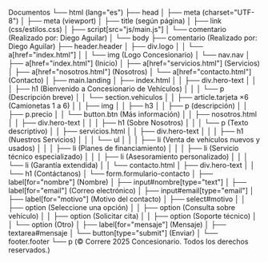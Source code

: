 Documentos
└── html (lang="es")
    ├── head
    │   ├── meta (charset="UTF-8")
    │   ├── meta (viewport)
    │   ├── title (según página)
    │   ├── link (css/estilos.css)
    │   ├── script[src="js/main.js"]
    │   └── comentario (Realizado por: Diego Aguilar)
    │
    └── body
        ├── comentario (Realizado por: Diego Aguilar)
        ├── header.header
        │   ├── div.logo
        │   │   └── a[href="index.html"]
        │   │       └── img (Logo Concesionario)
        │   └── nav.nav
        │       ├── a[href="index.html"] (Inicio)
        │       ├── a[href="servicios.html"] (Servicios)
        │       ├── a[href="nosotros.html"] (Nosotros)
        │       └── a[href="contacto.html"] (Contacto)
        │
        ├── main.landing
        │   ├── index.html
        │   │   ├── div.hero-text
        │   │   │   ├── h1 (Bienvenido a Concesionario de Vehículos)
        │   │   │   └── p (Descripción breve)
        │   │   └── section.vehiculos
        │   │       ├── article.tarjeta ×6 (Camionetas 1 a 6)
        │   │           ├── img
        │   │           ├── h3
        │   │           ├── p (descripción)
        │   │           ├── p.precio
        │   │           └── button.btn (Más información)
        │
        │   ├── nosotros.html
        │   │   ├── div.hero-text
        │   │   │   ├── h1 (Sobre Nosotros)
        │   │   │   └── p (Texto descriptivo)
        │
        │   ├── servicios.html
        │   │   ├── div.hero-text
        │   │   │   ├── h1 (Nuestros Servicios)
        │   │   │   └── ul
        │   │   │       ├── li (Venta de vehículos nuevos y usados)
        │   │   │       ├── li (Planes de financiamiento)
        │   │   │       ├── li (Servicio técnico especializado)
        │   │   │       ├── li (Asesoramiento personalizado)
        │   │   │       └── li (Garantía extendida)
        │
        │   └── contacto.html
        │       ├── div.hero-text
        │       │   └── h1 (Contáctanos)
        │       └── form.formulario-contacto
        │           ├── label[for="nombre"] (Nombre)
        │           ├── input#nombre[type="text"]
        │           ├── label[for="email"] (Correo electrónico)
        │           ├── input#email[type="email"]
        │           ├── label[for="motivo"] (Motivo del contacto)
        │           ├── select#motivo
        │           │   ├── option (Seleccione una opción)
        │           │   ├── option (Consulta sobre vehículo)
        │           │   ├── option (Solicitar cita)
        │           │   ├── option (Soporte técnico)
        │           │   └── option (Otro)
        │           ├── label[for="mensaje"] (Mensaje)
        │           ├── textarea#mensaje
        │           └── button[type="submit"] (Enviar)
        │
        └── footer.footer
            └── p (© Correre 2025 Concesionario. Todos los derechos reservados.)

